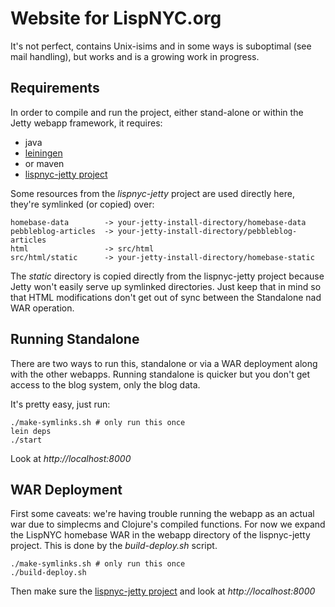 # Website for LispNYC.org

It's not perfect, contains Unix-isims and in some ways is suboptimal (see mail
handling), but works and is a growing work in progress.

## Requirements

In order to compile and run the project, either stand-alone or within
the Jetty webapp framework, it requires:

  * java
  * [leiningen](https://github.com/technomancy/leiningen)
  * or maven
  * [lispnyc-jetty project](https://github.com/heow/lispnyc-jetty)
  
Some resources from the *lispnyc-jetty* project are used directly here, they're symlinked (or copied) over:

    homebase-data        -> your-jetty-install-directory/homebase-data
    pebbleblog-articles  -> your-jetty-install-directory/pebbleblog-articles
    html                 -> src/html
    src/html/static      -> your-jetty-install-directory/homebase-static 

The *static* directory is copied directly from the lispnyc-jetty project because Jetty won't easily serve up symlinked directories.  Just keep that in mind so that HTML modifications don't get out of sync between the Standalone nad WAR operation.

## Running Standalone 

There are two ways to run this, standalone or via a WAR deployment along with the other webapps.  Running standalone is quicker but you don't get access to the blog system, only the blog data.

It's pretty easy, just run:

    ./make-symlinks.sh # only run this once
    lein deps
    ./start

Look at *http://localhost:8000*

## WAR Deployment

First some caveats: we're having trouble running the webapp as an
actual war due to simplecms and Clojure's compiled functions.  For now
we expand the LispNYC homebase WAR in the webapp directory of the lispnyc-jetty project. This is done by the *build-deploy.sh* script.

    ./make-symlinks.sh # only run this once
    ./build-deploy.sh


Then make sure the [lispnyc-jetty project](https://github.com/heow/lispnyc-jetty) and look at *http://localhost:8000*




